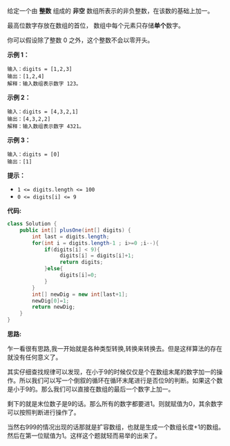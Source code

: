 给定一个由 **整数** 组成的 **非空** 数组所表示的非负整数，在该数的基础上加一。

最高位数字存放在数组的首位， 数组中每个元素只存储**单个**数字。

你可以假设除了整数 0 之外，这个整数不会以零开头。

 

**示例 1：**

```
输入：digits = [1,2,3]
输出：[1,2,4]
解释：输入数组表示数字 123。
```

**示例 2：**

```
输入：digits = [4,3,2,1]
输出：[4,3,2,2]
解释：输入数组表示数字 4321。
```

**示例 3：**

```
输入：digits = [0]
输出：[1]
```

 

**提示：**

- `1 <= digits.length <= 100`
- `0 <= digits[i] <= 9`

**代码:**

```java
class Solution {
    public int[] plusOne(int[] digits) {
        int last = digits.length;
        for(int i = digits.length-1 ; i>=0 ;i--){
            if(digits[i] < 9){
                 digits[i] = digits[i]+1;
                 return digits;
            }else{
                 digits[i]=0;
            }
        }
        int[] newDig = new int[last+1];
        newDig[0]=1;
        return newDig;   
    }
}
```

**思路:**

乍一看很有思路,我一开始就是各种类型转换,转换来转换去。但是这样算法的存在就没有任何意义了。

其实仔细查找规律可以发现，在小于9的时候仅仅是个在数组末尾的数字加一的操作。所以我们可以写一个倒叙的循环在循环末尾进行是否位9的判断。如果这个数是小于9的。那么我们可以直接在数组的最后一个数字上加一。

剩下的就是末位数子是9的话。那么所有的数字都要进1。则就赋值为0，其余数字可以按照判断进行操作了。

当然右999的情况出现的话那就是扩容数组，也就是生成一个数组长度+1的数组。然后在第一位赋值为1。这样这个题就轻而易举的出来了。